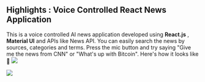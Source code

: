 Highlights : Voice Controlled React News Application
---
This is a voice controlled AI news application developed using **React.js** , **Material UI** and APIs like News API. You can easily search the news by sources, categories and terms.
Press the mic button and try saying "Give me the news from CNN" or "What's up with Bitcoin".
Here's how it looks like 🧐
![](images/../build/images/a.png)

![](images/../build/images/b.png)
